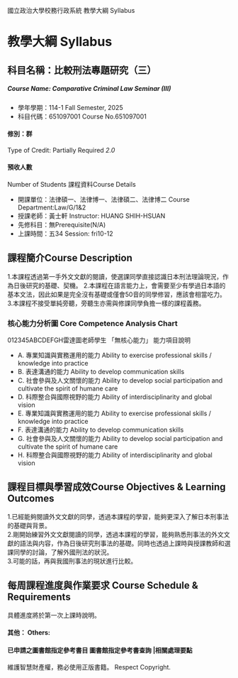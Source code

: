 國立政治大學校務行政系統 教學大綱 Syllabus
# 教學大綱 Syllabus
##  科目名稱：比較刑法專題研究（三） 
#####  Course Name: Comparative Criminal Law Seminar (III)
  * 學年學期：114-1 Fall Semester, 2025 
  * 科目代碼：651097001 Course No.651097001
#### 修別：群
Type of Credit: Partially Required 
_2.0_
#### 預收人數
Number of Students
課程資料Course Details
  * 開課單位：法律碩一、法律博一、法律碩二、法律博二 Course Department:Law/G/1&2 
  * 授課老師：黃士軒 Instructor: HUANG SHIH-HSUAN 
  * 先修科目：無Prerequisite(N/A)
  * 上課時間：五34 Session: fri10-12
##  課程簡介Course Description
1.本課程透過第一手外文文獻的閱讀，使選課同學直接認識日本刑法理論現況，作為日後研究的基礎、契機。
2.本課程在語言能力上，會需要至少有學過日本語的基本文法，因此如果是完全沒有基礎或僅會50音的同學修習，應該會相當吃力。
3.本課程不接受單純旁聽，旁聽生亦需與修課同學負擔一樣的課程義務。
###  核心能力分析圖 Core Competence Analysis Chart
012345ABCDEFGH雷達圖老師學生
「無核心能力」 
能力項目說明
  * A. 專業知識與實務運用的能力 Ability to exercise professional skills / knowledge into practice
  * B. 表達溝通的能力 Ability to develop communication skills
  * C. 社會參與及人文關懷的能力 Ability to develop social participation and cultivate the spirit of humane care
  * D. 科際整合與國際視野的能力 Ability of interdisciplinarity and global vision
  * E. 專業知識與實務運用的能力 Ability to exercise professional skills / knowledge into practice
  * F. 表達溝通的能力 Ability to develop communication skills
  * G. 社會參與及人文關懷的能力 Ability to develop social participation and cultivate the spirit of humane care
  * H. 科際整合與國際視野的能力 Ability of interdisciplinarity and global vision
##  課程目標與學習成效Course Objectives & Learning Outcomes 
1.已經能夠閱讀外文文獻的同學，透過本課程的學習，能夠更深入了解日本刑事法的基礎與背景。  
2.剛開始練習外文文獻閱讀的同學，透過本課程的學習，能夠熟悉刑事法的外文文獻的語法與内容，作為日後研究刑事法的基礎。同時也透過上課時與授課教師和選課同學的討論，了解外國刑法的狀況。  
3.可能的話，再與我國刑事法的現狀進行比較。  
##  每周課程進度與作業要求 Course Schedule & Requirements
具體進度將於第一次上課時說明。
####  其他： Others:
####  已申請之圖書館指定參考書目  圖書館指定參考書查詢 |相關處理要點
維護智慧財產權，務必使用正版書籍。 Respect Copyright.
